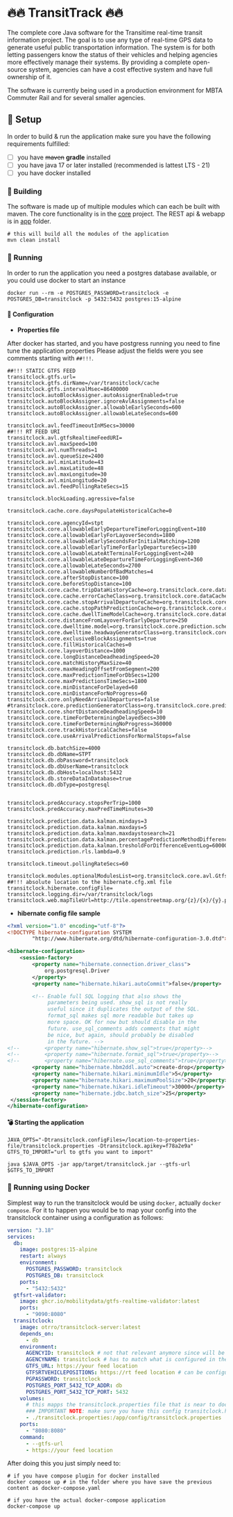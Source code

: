 # :fire::fire: TransitTrack :fire::fire:

The complete core Java software for the Transitime real-time transit information project. The goal is to use any type of real-time GPS data to generate useful public transportation information. The system is for both letting passengers know the status of their vehicles and helping agencies more effectively manage their systems. By providing a complete open-source system, agencies can have a cost effective system and have full ownership of it. 

The software is currently being used in a production environment for MBTA Commuter Rail and for several smaller agencies.

## :hammer: Setup
In order to build & run the application make sure you have the following requirements fulfilled:
- [ ] you have ~~maven~~ **gradle** installed
- [ ] you have java 17 or later installed (recommended is lattest LTS - 21)
- [ ] you have docker installed

### :wrench: Building
The software is made up of multiple modules which can each be built with maven.
The core functionality is in the [core](core) project. The REST api & webapp is in [app](app) folder.

```shell
# this will build all the modules of the application
mvn clean install
```

### :runner: Running
In order to run the application you need a postgres database available, or you could use docker to start an instance
```shell
docker run --rm -e POSTGRES_PASSWORD=transitclock -e POSTGRES_DB=transitclock -p 5432:5432 postgres:15-alpine
```

#### :blue_book: Configuration
- **Properties file**

After docker has started, and you have postgress running you need to fine tune the application properties
Please adjust the fields were you see comments starting with ```##!!!```.

```properties
##!!! STATIC GTFS FEED
transitclock.gtfs.url=
transitclock.gtfs.dirName=/var/transitclock/cache
transitclock.gtfs.intervalMsec=86400000
transitclock.autoBlockAssigner.autoAssignerEnabled=true
transitclock.autoBlockAssigner.ignoreAvlAssignments=false
transitclock.autoBlockAssigner.allowableEarlySeconds=600
transitclock.autoBlockAssigner.allowableLateSeconds=600

transitclock.avl.feedTimeoutInMSecs=30000
##!!! RT FEED URI
transitclock.avl.gtfsRealtimeFeedURI=
transitclock.avl.maxSpeed=100
transitclock.avl.numThreads=1
transitclock.avl.queueSize=2400
transitclock.avl.minLatitude=43
transitclock.avl.maxLatitude=48
transitclock.avl.maxLongitude=30
transitclock.avl.minLongitude=20
transitclock.avl.feedPollingRateSecs=15

transitclock.blockLoading.agressive=false

transitclock.cache.core.daysPopulateHistoricalCache=0

transitclock.core.agencyId=stpt
transitclock.core.allowableEarlyDepartureTimeForLoggingEvent=180
transitclock.core.allowableEarlyForLayoverSeconds=1800
transitclock.core.allowableEarlySecondsForInitialMatching=1200
transitclock.core.allowableEarlyTimeForEarlyDepartureSecs=180
transitclock.core.allowableLateAtTerminalForLoggingEvent=240
transitclock.core.allowableLateDepartureTimeForLoggingEvent=360
transitclock.core.allowableLateSeconds=2700
transitclock.core.allowableNumberOfBadMatches=4
transitclock.core.afterStopDistance=100
transitclock.core.beforeStopDistance=100
transitclock.core.cache.tripDataHistoryCache=org.transitclock.core.dataCache.ehcache.scheduled.TripDataHistoryCache
transitclock.core.cache.errorCacheClass=org.transitclock.core.dataCache.ehcache.KalmanErrorCache
transitclock.core.cache.stopArrivalDepartureCache=org.transitclock.core.dataCache.ehcache.StopArrivalDepartureCache
transitclock.core.cache.stopPathPredictionCache=org.transitclock.core.dataCache.StopPathPredictionCache
transitclock.core.cache.dwellTimeModelCache=org.transitclock.core.dataCache.ehcache.scheduled.DwellTimeModelCache
transitclock.core.distanceFromLayoverForEarlyDeparture=250
transitclock.core.dwelltime.model=org.transitclock.core.prediction.scheduled.dwell.DwellAverage
transitclock.core.dwelltime.headwayGeneratorClass=org.transitclock.core.headwaygenerator.LastArrivalsHeadwayGenerator
transitclock.core.exclusiveBlockAssignments=true
transitclock.core.fillHistoricalCaches=0
transitclock.core.layoverDistance=1000
transitclock.core.longDistanceDeadheadingSpeed=20
transitclock.core.matchHistoryMaxSize=40
transitclock.core.maxHeadingOffsetFromSegment=200
transitclock.core.maxPredictionTimeForDbSecs=1200
transitclock.core.maxPredictionsTimeSecs=1800
transitclock.core.minDistanceForDelayed=60
transitclock.core.minDistanceForNoProgress=60
transitclock.core.onlyNeedArrivalDepartures=false
#transitclock.core.predictionGeneratorClass=org.transitclock.core.prediction.scheduled.traveltime.kalman.KalmanPredictionGeneratorImpl
transitclock.core.shortDistanceDeadheadingSpeed=10
transitclock.core.timeForDeterminingDelayedSecs=300
transitclock.core.timeForDeterminingNoProgress=360000
transitclock.core.trackHistoricalCaches=false
transitclock.core.useArrivalPredictionsForNormalStops=false

transitclock.db.batchSize=4000
transitclock.db.dbName=STPT
transitclock.db.dbPassword=transitclock
transitclock.db.dbUserName=transitclock
transitclock.db.dbHost=localhost:5432
transitclock.db.storeDataInDatabase=true
transitclock.db.dbType=postgresql


transitclock.predAccuracy.stopsPerTrip=1000
transitclock.predAccuracy.maxPredTimeMinutes=30

transitclock.prediction.data.kalman.mindays=3
transitclock.prediction.data.kalman.maxdays=5
transitclock.prediction.data.kalman.maxdaystosearch=21
transitclock.prediction.data.kalman.percentagePredictionMethodDifferencene=50
transitclock.prediction.data.kalman.tresholdForDifferenceEventLog=60000
transitclock.prediction.rls.lambda=0.9

transitclock.timeout.pollingRateSecs=60

transitclock.modules.optionalModulesList=org.transitclock.core.avl.GtfsRealtimeModule;org.transitclock.core.prediction.accuracy.PredictionAccuracyModule;org.transitclock.gtfs.GtfsUpdatedModule
##!!! absolute location to the hibernate.cfg.xml file
transitclock.hibernate.configFile=
transitclock.logging.dir=/var/transitclock/logs
transitclock.web.mapTileUrl=http://tile.openstreetmap.org/{z}/{x}/{y}.png
```

- **hibernate config file sample**
```xml
<?xml version="1.0" encoding="utf-8"?>
<!DOCTYPE hibernate-configuration SYSTEM
        "http://www.hibernate.org/dtd/hibernate-configuration-3.0.dtd">

<hibernate-configuration>
    <session-factory>
        <property name="hibernate.connection.driver_class">
            org.postgresql.Driver
        </property>
        <property name="hibernate.hikari.autoCommit">false</property>

        <!-- Enable full SQL logging that also shows the
             parameters being used. show_sql is not really
             useful since it duplicates the output of the SQL.
             format_sql makes sql more readable but takes up
             more space. OK for now but should disable in the
             future. use_sql_comments adds comments that might
             be nice, but again, should probably be disabled
             in the future. -->
<!--        <property name="hibernate.show_sql">true</property>-->
<!--        <property name="hibernate.format_sql">true</property>-->
<!--        <property name="hibernate.use_sql_comments">true</property>-->
        <property name="hibernate.hbm2ddl.auto">create-drop</property>
        <property name="hibernate.hikari.minimumIdle">5</property>
        <property name="hibernate.hikari.maximumPoolSize">20</property>
        <property name="hibernate.hikari.idleTimeout">30000</property>
        <property name="hibernate.jdbc.batch_size">25</property>
 </session-factory>
</hibernate-configuration>
```

#### :bomb: Starting the application
```shell
JAVA_OPTS="-Dtransitclock.configFiles=/location-to-properties-file/transitclock.properties -Dtransitclock.apikey=f78a2e9a"
GTFS_TO_IMPORT="url to gtfs you want to import"

java $JAVA_OPTS -jar app/target/transitclock.jar --gtfs-url $GTFS_TO_IMPORT
```

### :whale: Running using Docker
Simplest way to run the transitclock would be using ```docker```, actually ```docker compose```. For it to happen you would be to map your config into the transitclock container using a configuration as follows:
```yaml
version: "3.18"
services:
  db:
    image: postgres:15-alpine
    restart: always
    environment:
      POSTGRES_PASSWORD: transitclock
      POSTGRES_DB: transitclock
    ports:
      - "5432:5432"
  gtfsrt-validator:
    image: ghcr.io/mobilitydata/gtfs-realtime-validator:latest
    ports:
      - "9090:8080"
  transitclock:
    image: otrro/transitclock-server:latest
    depends_on:
      - db
    environment:
      AGENCYID: transitclock # not that relevant anymore since will be coming from your file
      AGENCYNAME: transitclock # has to match what is configured in the file for transitclock.db.dbName and should match POSTGRES_DB specified for postgress
      GTFS_URL: https://your feed location
      GTFSRTVEHICLEPOSITIONS: https://rt feed location # can be configured in the file directly
      PGPASSWORD: transitclock
      POSTGRES_PORT_5432_TCP_ADDR: db
      POSTGRES_PORT_5432_TCP_PORT: 5432
    volumes:
      # this mapps the transitclock.properties file that is near to docker-compose file to the one in container that is used by the app
      ### IMPORTANT NOTE: make sure you have this config transitclock.hibernate.configFile=/app/config/hibernate.cfg.xml
      - ./transitclock.properties:/app/config/transitclock.properties
    ports:
      - "8080:8080"
    command:
      - --gtfs-url
      - https://your feed location
```

After doing this you just simply need to:
```shell
# if you have compose plugin for docker installed
docker compose up # in the folder where you have save the previous content as docker-compose.yaml

# if you have the actual docker-compose application
docker-compose up
```
